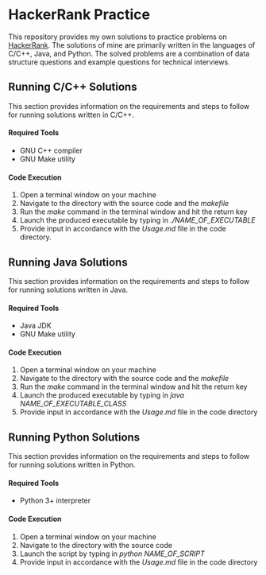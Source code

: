 # HackerRank Practice
This repository provides my own solutions to practice problems on [HackerRank](https://www.hackerrank.com).
The solutions of mine are primarily written in the languages of C/C++, Java, and Python. The solved
problems are a combination of data structure questions and example questions for technical interviews.

## Running C/C++ Solutions

This section provides information on the requirements
and steps to follow for running solutions written in C/C++.

#### Required Tools
- GNU C++ compiler
- GNU Make utility

#### Code Execution
1. Open a terminal window on your machine
2. Navigate to the directory with the source code and the _makefile_
3. Run the _make_ command in the terminal window and hit the return key
4. Launch the produced executable by typing in _./NAME_OF_EXECUTABLE_
5. Provide input in accordance with the _Usage.md_ file in the code directory.

## Running Java Solutions

This section provides information on the requirements
and steps to follow for running solutions written in Java.

#### Required Tools
- Java JDK
- GNU Make utility

#### Code Execution
1. Open a terminal window on your machine
2. Navigate to the directory with the source code and the _makefile_
3. Run the _make_ command in the terminal window and hit the return key
4. Launch the produced executable by typing in _java NAME_OF_EXECUTABLE_CLASS_
5. Provide input in accordance with the _Usage.md_ file in the code directory

## Running Python Solutions

This section provides information on the requirements
and steps to follow for running solutions written in Python.

#### Required Tools
- Python 3+ interpreter

#### Code Execution
1. Open a terminal window on your machine
2. Navigate to the directory with the source code
3. Launch the script by typing in _python NAME_OF_SCRIPT_
4. Provide input in accordance with the _Usage.md_ file in the code directory

